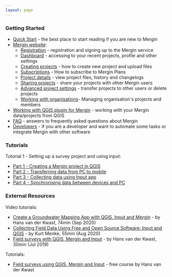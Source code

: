 ```yaml
---
layout: page
---
```


### Getting Started

- [Quick Start](quick-start.html) - the best place to start reading if you are new to Mergin
- [Mergin website](mergin-web):
  - [Registration](registration) - registration and signing up to the Mergin service
  - [Dashboard](dashboard) - accessing to your recent projects, profile and other settings
  - [Creating projects](web-create-project) - how to create new project and upload files
  - [Subscriptions](subscriptions) - How to subscribe to Mergin Plans
  - [Project details](project-details) - view project files, history and changelogs
  - [Sharing projects](sharing-project) - share your projects with other Mergin users
  - [Advanced project settings](project-advanced) - transfer projects to other users or delete projects
  - [Working with organisations](working-with-organisations)- Managing organisation's projects and members
- [Working with QGIS plugin for Mergin](working-with-qgis-plugin) - working with your Mergin data/projects from QGIS
- [FAQ](faq.html) - answers to frequently asked questions about Mergin
- [Developers](developers) - if you are a developer and want to automate some tasks or integrate Mergin with other software

### Tutorials

Tutorial 1 - Setting up a survey project and using input:

  - [Part 1 - Creating a Mergin project in QGIS](tutorials/qgis-new-project.html)
  - [Part 2 - Transferring data from PC to mobile](tutorials/data-transfer.html)
  - [Part 3 - Collecting data using Input app](tutorials/using-input.html)
  - [Part 4 - Synchronising data between devices and PC]((tutorials/data-sync.html))


### External Resources

Video tutorials:
- [Create a Groundwater Mapping App with QGIS, Input and Mergin](https://www.youtube.com/watch?v=nlOFbBO40NY) - by Hans van der Kwast, 74min (Sep 2020)
- [Collecting Field Data Using Free and Open Source Software: Input and QGIS](https://www.youtube.com/watch?v=PhLnwk7bAC0) - by Kurt Menke, 55min (Aug 2020)
- [Field surveys with QGIS, Mergin and Input](https://www.youtube.com/watch?v=8AZ9gPAhL_4) - by Hans van der Kwast, 30min (Jul 2019)

Tutorials:
- [Field surveys using QGIS, Mergin and Input](https://ocw.un-ihe.org/mod/book/view.php?id=5497) - free course by Hans van der Kwast
